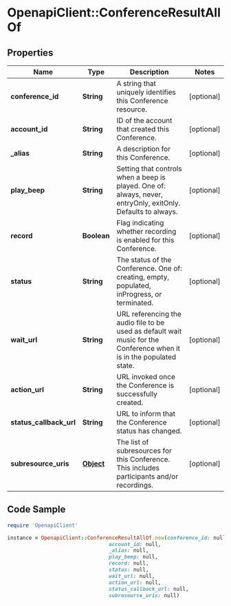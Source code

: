 # OpenapiClient::ConferenceResultAllOf

## Properties

Name | Type | Description | Notes
------------ | ------------- | ------------- | -------------
**conference_id** | **String** | A string that uniquely identifies this Conference resource. | [optional] 
**account_id** | **String** | ID of the account that created this Conference. | [optional] 
**_alias** | **String** | A description for this Conference. | [optional] 
**play_beep** | **String** | Setting that controls when a beep is played. One of: always, never, entryOnly, exitOnly. Defaults to always. | [optional] 
**record** | **Boolean** | Flag indicating whether recording is enabled for this Conference. | [optional] 
**status** | **String** | The status of the Conference. One of: creating, empty, populated, inProgress, or terminated. | [optional] 
**wait_url** | **String** | URL referencing the audio file to be used as default wait music for the Conference when it is in the populated state. | [optional] 
**action_url** | **String** | URL invoked once the Conference is successfully created. | [optional] 
**status_callback_url** | **String** | URL to inform that the Conference status has changed. | [optional] 
**subresource_uris** | [**Object**](.md) | The list of subresources for this Conference. This includes participants and/or recordings. | [optional] 

## Code Sample

```ruby
require 'OpenapiClient'

instance = OpenapiClient::ConferenceResultAllOf.new(conference_id: null,
                                 account_id: null,
                                 _alias: null,
                                 play_beep: null,
                                 record: null,
                                 status: null,
                                 wait_url: null,
                                 action_url: null,
                                 status_callback_url: null,
                                 subresource_uris: null)
```


